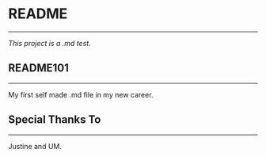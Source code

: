 # **README**
____________

*This project is a .md test.* 

## **README101**
________________

My first self made .md file in my new career. 

## Special Thanks To
____________________
Justine and UM. 


